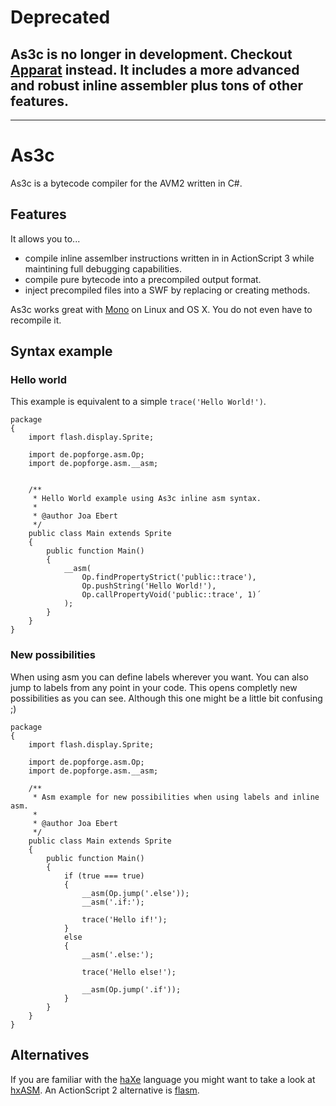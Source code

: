 # Deprecated #
## As3c is no longer in development. Checkout [Apparat](http://apparat.googlecode.com/) instead. It includes a more advanced and robust inline assembler plus tons of other features. ##


---


# As3c #
As3c is a bytecode compiler for the AVM2 written in C#.

## Features ##
It allows you to...
  * compile inline assemlber instructions written in in ActionScript 3 while maintining full debugging capabilities.
  * compile pure bytecode into a precompiled output format.
  * inject precompiled files into a SWF by replacing or creating methods.

As3c works great with [Mono](http://www.mono-project.com/Main_Page) on Linux and OS X. You do not even have to recompile it.

## Syntax example ##
### Hello world ###
This example is equivalent to a simple `trace('Hello World!')`.

```
package  
{
	import flash.display.Sprite;
	
	import de.popforge.asm.Op;
	import de.popforge.asm.__asm;		


	/**
	 * Hello World example using As3c inline asm syntax.
	 *
	 * @author Joa Ebert
	 */
	public class Main extends Sprite 
	{
		public function Main()
		{
			__asm(
				Op.findPropertyStrict('public::trace'),
				Op.pushString('Hello World!'),
				Op.callPropertyVoid('public::trace', 1)´
			);
		}
	}
}
```

### New possibilities ###
When using asm you can define labels wherever you want. You can also jump to labels from any point in your code. This opens completly new possibilities as you can see. Although this one might be a little bit confusing ;)

```
package  
{
	import flash.display.Sprite;
	
	import de.popforge.asm.Op;
	import de.popforge.asm.__asm;		

	/**
	 * Asm example for new possibilities when using labels and inline asm.
	 * 
	 * @author Joa Ebert
	 */
	public class Main extends Sprite 
	{
		public function Main()
		{
			if (true === true)
			{
				__asm(Op.jump('.else'));
				__asm('.if:');
				
				trace('Hello if!');
			}
			else
			{
				__asm('.else:');
				
				trace('Hello else!');
				
				__asm(Op.jump('.if'));
			}
		}
	}
}
```

## Alternatives ##
If you are familiar with the [haXe](http://haxe.org/) language you might want to take a look at [hxASM](http://code.google.com/p/hxasm/). An ActionScript 2 alternative is [flasm](http://www.nowrap.de/flasm.html).